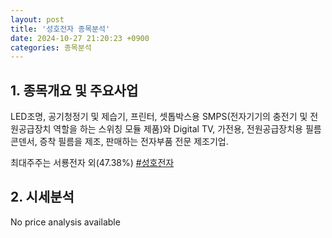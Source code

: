 ```yaml
---
layout: post
title: '성호전자 종목분석'
date: 2024-10-27 21:20:23 +0900
categories: 종목분석
---
```


## 1. 종목개요 및 주요사업

LED조명, 공기청정기 및 제습기, 프린터, 셋톱박스용 SMPS(전자기기의 충전기 및 전원공급장치 역할을 하는 스위칭 모듈 제품)와 Digital TV, 가전용, 전원공급장치용 필름콘덴서, 증착 필름을 제조, 판매하는 전자부품 전문 제조기업. 

최대주주는 서룡전자 외(47.38%)
[#성호전자](#)

## 2. 시세분석

No price analysis available
